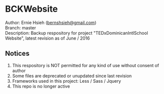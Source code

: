 # BCKWebsite

Author: Ernie Hsieh (bernshsieh@gmail.com)
<br>
Branch: master
<br>
Description: Backup respository for project "TEDxDominicanIntlSchool Website", latest revision as of June / 2016
<br>

## Notices
1. This respository is NOT permitted for any kind of use without consent of author
2. Some files are deprecated or unupdated since last revision
3. Frameworks used in this project: Less / Sass / Jquery
4. This repo is no longer active
<br>
